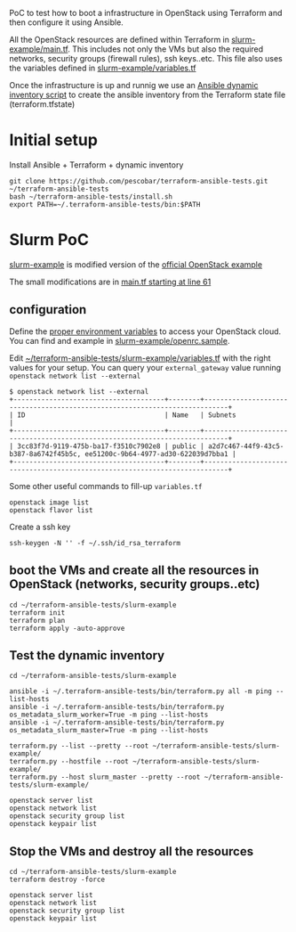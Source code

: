 PoC to test how to boot a infrastructure in OpenStack using Terraform and then configure it using Ansible.

All the OpenStack resources are defined within Terraform in [slurm-example/main.tf](slurm-example/main.tf). This includes
not only the VMs but also the required networks, security groups (firewall rules), ssh keys..etc. This file also uses
the variables defined in [slurm-example/variables.tf](slurm-example/variables.tf)

Once the infrastructure is up and runnig we use an [Ansible dynamic inventory script](https://github.com/CiscoCloud/k8sclass/blob/master/02-Install/Terraform/terraform.py) to create the ansible inventory
from the Terraform state file (terraform.tfstate)

# Initial setup

Install Ansible + Terraform + dynamic inventory

```
git clone https://github.com/pescobar/terraform-ansible-tests.git ~/terraform-ansible-tests
bash ~/terraform-ansible-tests/install.sh
export PATH=~/.terraform-ansible-tests/bin:$PATH
```

# Slurm PoC

[slurm-example](slurm-example) is modified version of the [official OpenStack example](https://github.com/terraform-providers/terraform-provider-openstack/tree/master/examples/app-with-networking)

The small modifications are in [main.tf starting at line 61](slurm-example/main.tf#L61)


## configuration

Define the [proper environment variables](https://docs.openstack.org/zh_CN/user-guide/common/cli-set-environment-variables-using-openstack-rc.html) to access your OpenStack cloud. You can find and example in [slurm-example/openrc.sample](slurm-example/openrc.sample). 

Edit [~/terraform-ansible-tests/slurm-example/variables.tf](slurm-example/variables.tf) with the right values for your setup. You can
query your `external_gateway` value running `openstack network list --external`

```
$ openstack network list --external
+--------------------------------------+--------+----------------------------------------------------------------------------+
| ID                                   | Name   | Subnets                                                                    |
+--------------------------------------+--------+----------------------------------------------------------------------------+
| 3cc83f7d-9119-475b-ba17-f3510c7902e8 | public | a2d7c467-44f9-43c5-b387-8a6742f45b5c, ee51200c-9b64-4977-ad30-622039d7bba1 |
+--------------------------------------+--------+----------------------------------------------------------------------------+
```

Some other useful commands to fill-up `variables.tf`

```
openstack image list
openstack flavor list
```

Create a ssh key

```
ssh-keygen -N '' -f ~/.ssh/id_rsa_terraform
```


## boot the VMs and create all the resources in OpenStack (networks, security groups..etc)

```
cd ~/terraform-ansible-tests/slurm-example
terraform init
terraform plan
terraform apply -auto-approve
```

## Test the dynamic inventory

```
cd ~/terraform-ansible-tests/slurm-example

ansible -i ~/.terraform-ansible-tests/bin/terraform.py all -m ping --list-hosts
ansible -i ~/.terraform-ansible-tests/bin/terraform.py os_metadata_slurm_worker=True -m ping --list-hosts
ansible -i ~/.terraform-ansible-tests/bin/terraform.py os_metadata_slurm_master=True -m ping --list-hosts

terraform.py --list --pretty --root ~/terraform-ansible-tests/slurm-example/
terraform.py --hostfile --root ~/terraform-ansible-tests/slurm-example/
terraform.py --host slurm_master --pretty --root ~/terraform-ansible-tests/slurm-example/

openstack server list
openstack network list
openstack security group list
openstack keypair list

```

## Stop the VMs and destroy all the resources
```
cd ~/terraform-ansible-tests/slurm-example
terraform destroy -force

openstack server list
openstack network list
openstack security group list
openstack keypair list
```

